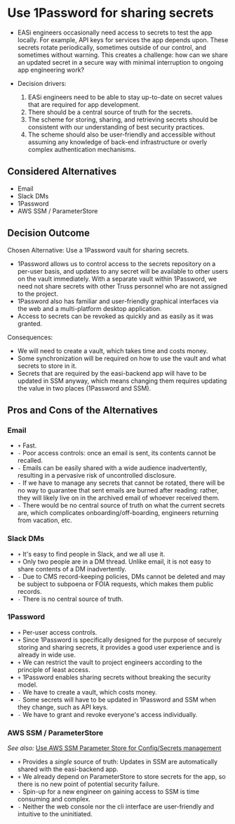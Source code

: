 # Use 1Password for sharing secrets

* EASi engineers occasionally need access to secrets to test the app locally.
  For example, API keys for services the app depends upon. These secrets rotate
  periodically, sometimes outside of our control, and sometimes without
  warning. This creates a challenge: how can we share an updated secret in a
  secure way with minimal interruption to ongoing app engineering work?

* Decision drivers:
  1. EASi engineers need to be able to stay up-to-date on secret values that
     are required for app development.
  1. There should be a central source of truth for the secrets.
  1. The scheme for storing, sharing, and retrieving secrets should be
     consistent with our understanding of best security practices.
  1. The scheme should also be user-friendly and accessible without assuming
     any knowledge of back-end infrastructure or overly complex authentication
     mechanisms.

## Considered Alternatives

* Email
* Slack DMs
* 1Password
* AWS SSM / ParameterStore

## Decision Outcome

Chosen Alternative: Use a 1Password vault for sharing secrets.

* 1Password allows us to control access to the secrets repository on a per-user
  basis, and updates to any secret will be available to other users on the
  vault immediately.  With a separate vault within 1Password, we need not share
  secrets with other Truss personnel who are not assigned to the project.
* 1Password also has familiar and user-friendly graphical interfaces via the
  web and a multi-platform desktop application.
* Access to secrets can be revoked as quickly and as easily as it was granted.

Consequences:

* We will need to create a vault, which takes time and costs money.
* Some synchronization will be required on how to use the vault and what
  secrets to store in it.
* Secrets that are required by the easi-backend app will have to be updated in
  SSM anyway, which means changing them requires updating the value in two
  places (1Password and SSM).

## Pros and Cons of the Alternatives

### Email

* `+` Fast.
* `-` Poor access controls: once an email is sent, its contents cannot be recalled.
* `-` Emails can be easily shared with a wide audience inadvertently, resulting
  in a pervasive risk of uncontrolled disclosure.
* `-` If we have to manage any secrets that cannot be rotated, there will be no
  way to guarantee that sent emails are burned after reading: rather, they will
  likely live on in the archived email of whoever received them.
* `-` There would be no central source of truth on what the current secrets
  are, which complicates onboarding/off-boarding, engineers returning from
  vacation, etc.

### Slack DMs

* `+` It's easy to find people in Slack, and we all use it.
* `+` Only two people are in a DM thread. Unlike email, it is not easy to share
  contents of a DM inadvertently.
* `-` Due to CMS record-keeping policies, DMs cannot be deleted and may be
  subject to subpoena or FOIA requests, which makes them public records.
* `-` There is no central source of truth.

### 1Password

* `+` Per-user access controls.
* `+` Since 1Password is specifically designed for the purpose of securely
  storing and sharing secrets, it provides a good user experience and is
  already in wide use.
* `+` We can restrict the vault to project engineers according to the principle
  of least access.
* `+` 1Password enables sharing secrets without breaking the security model.
* `-` We have to create a vault, which costs money.
* `-` Some secrets will have to be updated in 1Password and SSM when they
  change, such as API keys.
* `-` We have to grant and revoke everyone's access individually.

### AWS SSM / ParameterStore

_See also:_ [Use AWS SSM Parameter Store for Config/Secrets management](./0008-ssm-for-configsecrets.md)

* `+` Provides a _single_ source of truth: Updates in SSM are automatically
  shared with the easi-backend app.
* `+` We already depend on ParameterStore to store secrets for the app, so
  there is no new point of potential security failure.
* `-` Spin-up for a new engineer on gaining access to SSM is time consuming and
  complex.
* `-` Neither the web console nor the cli interface are user-friendly and
  intuitive to the uninitiated.
